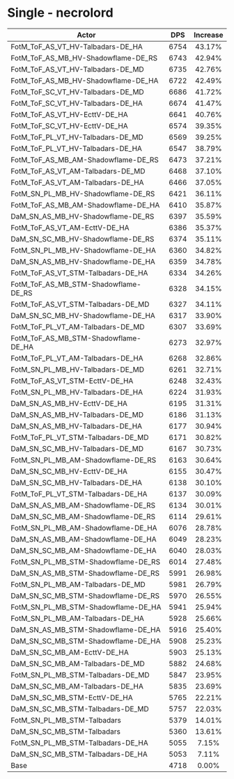 # Single - necrolord
| Actor | DPS | Increase |
|---|:---:|:---:|
|FotM_ToF_AS_VT_HV-Talbadars-DE_HA|6754|43.17%|
|FotM_ToF_AS_MB_HV-Shadowflame-DE_RS|6743|42.94%|
|FotM_ToF_AS_VT_HV-Talbadars-DE_MD|6735|42.76%|
|FotM_ToF_AS_MB_HV-Shadowflame-DE_HA|6722|42.49%|
|FotM_ToF_SC_VT_HV-Talbadars-DE_MD|6686|41.72%|
|FotM_ToF_SC_VT_HV-Talbadars-DE_HA|6674|41.47%|
|FotM_ToF_AS_VT_HV-EcttV-DE_HA|6641|40.76%|
|FotM_ToF_SC_VT_HV-EcttV-DE_HA|6574|39.35%|
|FotM_ToF_PL_VT_HV-Talbadars-DE_MD|6569|39.25%|
|FotM_ToF_PL_VT_HV-Talbadars-DE_HA|6547|38.79%|
|FotM_ToF_AS_MB_AM-Shadowflame-DE_RS|6473|37.21%|
|FotM_ToF_AS_VT_AM-Talbadars-DE_MD|6468|37.10%|
|FotM_ToF_AS_VT_AM-Talbadars-DE_HA|6466|37.05%|
|FotM_SN_PL_MB_HV-Shadowflame-DE_RS|6421|36.11%|
|FotM_ToF_AS_MB_AM-Shadowflame-DE_HA|6410|35.87%|
|DaM_SN_AS_MB_HV-Shadowflame-DE_RS|6397|35.59%|
|FotM_ToF_AS_VT_AM-EcttV-DE_HA|6386|35.37%|
|DaM_SN_SC_MB_HV-Shadowflame-DE_RS|6374|35.11%|
|FotM_SN_PL_MB_HV-Shadowflame-DE_HA|6360|34.82%|
|DaM_SN_AS_MB_HV-Shadowflame-DE_HA|6359|34.78%|
|FotM_ToF_AS_VT_STM-Talbadars-DE_HA|6334|34.26%|
|FotM_ToF_AS_MB_STM-Shadowflame-DE_RS|6328|34.15%|
|FotM_ToF_AS_VT_STM-Talbadars-DE_MD|6327|34.11%|
|DaM_SN_SC_MB_HV-Shadowflame-DE_HA|6317|33.90%|
|FotM_ToF_PL_VT_AM-Talbadars-DE_MD|6307|33.69%|
|FotM_ToF_AS_MB_STM-Shadowflame-DE_HA|6273|32.97%|
|FotM_ToF_PL_VT_AM-Talbadars-DE_HA|6268|32.86%|
|FotM_SN_PL_MB_HV-Talbadars-DE_MD|6261|32.71%|
|FotM_ToF_AS_VT_STM-EcttV-DE_HA|6248|32.43%|
|FotM_SN_PL_MB_HV-Talbadars-DE_HA|6224|31.93%|
|DaM_SN_AS_MB_HV-EcttV-DE_HA|6195|31.31%|
|DaM_SN_AS_MB_HV-Talbadars-DE_MD|6186|31.13%|
|DaM_SN_AS_MB_HV-Talbadars-DE_HA|6177|30.94%|
|FotM_ToF_PL_VT_STM-Talbadars-DE_MD|6171|30.82%|
|DaM_SN_SC_MB_HV-Talbadars-DE_MD|6167|30.73%|
|FotM_SN_PL_MB_AM-Shadowflame-DE_RS|6163|30.64%|
|DaM_SN_SC_MB_HV-EcttV-DE_HA|6155|30.47%|
|DaM_SN_SC_MB_HV-Talbadars-DE_HA|6138|30.10%|
|FotM_ToF_PL_VT_STM-Talbadars-DE_HA|6137|30.09%|
|DaM_SN_AS_MB_AM-Shadowflame-DE_RS|6134|30.01%|
|DaM_SN_SC_MB_AM-Shadowflame-DE_RS|6114|29.61%|
|FotM_SN_PL_MB_AM-Shadowflame-DE_HA|6076|28.78%|
|DaM_SN_AS_MB_AM-Shadowflame-DE_HA|6049|28.23%|
|DaM_SN_SC_MB_AM-Shadowflame-DE_HA|6040|28.03%|
|FotM_SN_PL_MB_STM-Shadowflame-DE_RS|6014|27.48%|
|DaM_SN_AS_MB_STM-Shadowflame-DE_RS|5991|26.98%|
|FotM_SN_PL_MB_AM-Talbadars-DE_MD|5981|26.79%|
|DaM_SN_SC_MB_STM-Shadowflame-DE_RS|5970|26.55%|
|FotM_SN_PL_MB_STM-Shadowflame-DE_HA|5941|25.94%|
|FotM_SN_PL_MB_AM-Talbadars-DE_HA|5928|25.66%|
|DaM_SN_AS_MB_STM-Shadowflame-DE_HA|5916|25.40%|
|DaM_SN_SC_MB_STM-Shadowflame-DE_HA|5908|25.23%|
|DaM_SN_SC_MB_AM-EcttV-DE_HA|5903|25.13%|
|DaM_SN_SC_MB_AM-Talbadars-DE_MD|5882|24.68%|
|FotM_SN_PL_MB_STM-Talbadars-DE_MD|5847|23.95%|
|DaM_SN_SC_MB_AM-Talbadars-DE_HA|5835|23.69%|
|DaM_SN_SC_MB_STM-EcttV-DE_HA|5765|22.21%|
|DaM_SN_SC_MB_STM-Talbadars-DE_MD|5757|22.03%|
|FotM_SN_PL_MB_STM-Talbadars|5379|14.01%|
|DaM_SN_SC_MB_STM-Talbadars|5360|13.61%|
|FotM_SN_PL_MB_STM-Talbadars-DE_HA|5055|7.15%|
|DaM_SN_SC_MB_STM-Talbadars-DE_HA|5053|7.11%|
|Base|4718|0.00%|
